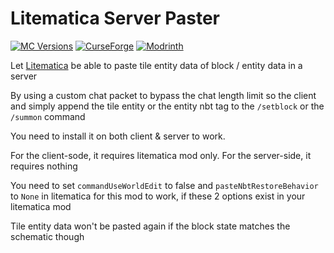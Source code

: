 # Litematica Server Paster

[![MC Versions](https://cf.way2muchnoise.eu/versions/For%20MC_litematica-server-paster_all.svg)](https://www.curseforge.com/minecraft/mc-mods/litematica-server-paster)
[![CurseForge](https://cf.way2muchnoise.eu/full_litematica-server-paster_downloads.svg)](https://www.curseforge.com/minecraft/mc-mods/litematica-server-paster)
[![Modrinth](https://img.shields.io/modrinth/dt/HCbarMw6?label=Modrinth%20Downloads)](https://modrinth.com/mod/litematica-server-paster)

Let [Litematica](https://github.com/maruohon/litematica) be able to paste tile entity data of block / entity data in a server

By using a custom chat packet to bypass the chat length limit so the client and simply append the tile entity or the entity nbt tag to the `/setblock` or the `/summon` command

You need to install it on both client & server to work.

For the client-sode, it requires litematica mod only. For the server-side, it requires nothing

You need to set `commandUseWorldEdit` to false and `pasteNbtRestoreBehavior` to `None` in litematica for this mod to work, if these 2 options exist in your litematica mod

Tile entity data won't be pasted again if the block state matches the schematic though


